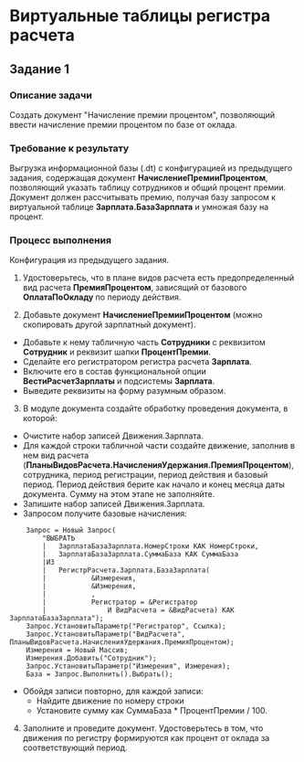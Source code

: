 # Виртуальные таблицы регистра расчета

## Задание 1

### Описание задачи

Создать документ "Начисление премии процентом", позволяющий ввести начисление премии процентом по базе от оклада.

### Требование к результату

Выгрузка информационной базы (.dt) с конфигурацией из предыдущего задания, содержащая документ **НачислениеПремииПроцентом**, позволяющий указать таблицу сотрудников и общий процент премии.
Документ должен рассчитывать премию, получая базу запросом к виртуальной таблице **Зарплата.БазаЗарплата** и умножая базу на процент.

### Процесс выполнения

Конфигурация из предыдущего задания.

1. Удостоверьтесь, что в плане видов расчета есть предопределенный вид расчета **ПремияПроцентом**, зависящий от базового **ОплатаПоОкладу** по периоду действия.

2. Добавьте документ **НачислениеПремииПроцентом** (можно скопировать другой зарплатный документ).

* Добавьте к нему табличную часть **Сотрудники** с реквизитом **Сотрудник** и реквизит шапки **ПроцентПремии**.
* Сделайте его регистратором регистра расчета **Зарплата**.
* Включите его в состав функциональной опции **ВестиРасчетЗарплаты** и подсистемы **Зарплата**.
* Выведите реквизиты на форму разумным образом.

3. В модуле документа создайте обработку проведения документа, в которой:

* Очистите набор записей Движения.Зарплата.
* Для каждой строки табличной части создайте движение, заполнив в нем вид расчета (**ПланыВидовРасчета.НачисленияУдержания.ПремияПроцентом**), сотрудника, период регистрации, период действия и базовый период. Период действия берите как начало и конец месяца даты документа. Сумму на этом этапе не заполняйте.
* Запишите набор записей Движения.Зарплата.
* Запросом получите базовые начисления:
```bsl
	Запрос = Новый Запрос(
		"ВЫБРАТЬ
		|	ЗарплатаБазаЗарплата.НомерСтроки КАК НомерСтроки,
		|	ЗарплатаБазаЗарплата.СуммаБаза КАК СуммаБаза
		|ИЗ
		|	РегистрРасчета.Зарплата.БазаЗарплата(
		|			&Измерения,
		|			&Измерения,
		|			,
		|			Регистратор = &Регистратор
		|				И ВидРасчета = &ВидРасчета) КАК ЗарплатаБазаЗарплата");
	Запрос.УстановитьПараметр("Регистратор", Ссылка);
	Запрос.УстановитьПараметр("ВидРасчета", ПланыВидовРасчета.НачисленияУдержания.ПремияПроцентом);
	Измерения = Новый Массив;
	Измерения.Добавить("Сотрудник");
	Запрос.УстановитьПараметр("Измерения", Измерения);
	База = Запрос.Выполнить().Выбрать();
```
* Обойдя записи повторно, для каждой записи:
  * Найдите движение по номеру строки
  * Установите сумму как СуммаБаза * ПроцентПремии /  100.

4. Заполните и проведите документ. Удостоверьтесь в том, что движения по регистру формируются как процент от оклада за соответствующий период.
